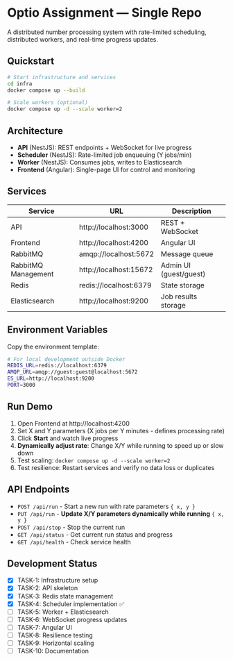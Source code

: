 # Optio Assignment — Single Repo

A distributed number processing system with rate-limited scheduling, distributed workers, and real-time progress updates.

## Quickstart
```bash
# Start infrastructure and services
cd infra
docker compose up --build

# Scale workers (optional)
docker compose up -d --scale worker=2
```

## Architecture

- **API** (NestJS): REST endpoints + WebSocket for live progress
- **Scheduler** (NestJS): Rate-limited job enqueuing (Y jobs/min)
- **Worker** (NestJS): Consumes jobs, writes to Elasticsearch
- **Frontend** (Angular): Single-page UI for control and monitoring

## Services

| Service | URL | Description |
|---------|-----|-------------|
| API | http://localhost:3000 | REST + WebSocket |
| Frontend | http://localhost:4200 | Angular UI |
| RabbitMQ | amqp://localhost:5672 | Message queue |
| RabbitMQ Management | http://localhost:15672 | Admin UI (guest/guest) |
| Redis | redis://localhost:6379 | State storage |
| Elasticsearch | http://localhost:9200 | Job results storage |

## Environment Variables

Copy the environment template:
```bash
# For local development outside Docker
REDIS_URL=redis://localhost:6379
AMQP_URL=amqp://guest:guest@localhost:5672
ES_URL=http://localhost:9200
PORT=3000
```

## Run Demo

1. Open Frontend at http://localhost:4200
2. Set X and Y parameters (X jobs per Y minutes - defines processing rate)
3. Click **Start** and watch live progress
4. **Dynamically adjust rate**: Change X/Y while running to speed up or slow down
5. Test scaling: `docker compose up -d --scale worker=2`
6. Test resilience: Restart services and verify no data loss or duplicates

## API Endpoints

- `POST /api/run` - Start a new run with rate parameters `{ x, y }`
- `PUT /api/run` - **Update X/Y parameters dynamically while running** `{ x, y }`
- `POST /api/stop` - Stop the current run
- `GET /api/status` - Get current run status and progress
- `GET /api/health` - Check service health

## Development Status

- [x] TASK-1: Infrastructure setup
- [x] TASK-2: API skeleton
- [x] TASK-3: Redis state management
- [x] TASK-4: Scheduler implementation ✅
- [ ] TASK-5: Worker + Elasticsearch
- [ ] TASK-6: WebSocket progress updates
- [ ] TASK-7: Angular UI
- [ ] TASK-8: Resilience testing
- [ ] TASK-9: Horizontal scaling
- [ ] TASK-10: Documentation